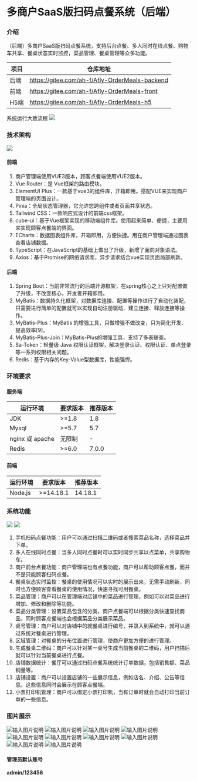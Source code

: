 # 多商户SaaS版扫码点餐系统（后端）

### 介绍
（后端）多商户SaaS版扫码点餐系统，支持后台点餐、多人同时在线点餐、购物车共享、餐桌状态实时监控，菜品管理、餐桌管理等众多功能。

| 项目  | 仓库地址 |
|-----|------------------------------------------------|
| 后端  | https://gitee.com/ah-f/Afly-OrderMeals-backend |
| 前端  | https://gitee.com/ah-f/Afly-OrderMeals-front   |
| H5端 | https://gitee.com/ah-f/Afly-OrderMeals-h5      |

系统运行大致流程
![](doc/%E5%9B%BE%E7%89%87.png)

### 技术架构
![](doc/%E5%9B%BE%E7%89%871.png)
#### 前端
1. 商户管理端使用VUE3版本，顾客点餐端使用VUE2版本。
2. Vue Router：是 Vue框架的路由模块。
3. ElementUI Plus：一款基于vue3的组件库，开箱即用。搭配VUE来实现商户管理端的页面设计。
4. Pinia：全局状态管理器，它允许您跨组件或者页面共享状态。
5. Tailwind CSS：一款响应式设计的前端css框架。
6. cube-ui：基于Vue框架实现的移动端组件库。使用起来简单、便捷，主要用来实现顾客点餐端的界面。
7. ECharts：数据图表组件库，开箱即用，方便快捷。用在商户管理端通过图表查看店铺数据。
8. TypeScript：在JavaScript的基础上做出了升级，新增了面向对象语法。
9. Axios：基于Promise的网络请求库，异步请求结合vue实现页面局部刷新。
#### 后端
1. Spring Boot：当前非常流行的后端开源框架，在spring核心之上只对配置做了升级，不改变核心，开发者开箱即用。
2. MyBatis：数据持久化框架，对数据库连接、配置等操作进行了自动化装配，只需要进行简单的配置就可以实现自动注册驱动、建立连接、释放连接等操作。
3. MyBatis-Plus：MyBatis 的增强工具，只做增强不做改变，只为简化开发、提高效率[9]。
4. MyBatis-Plus-Join：MyBatis-Plus的增强工具，支持了多表联查。
5. Sa-Token：轻量级 Java 权限认证框架，解决登录认证、权限认证、单点登录等一系列权限相关问题。
6. Redis：基于内存的Key-Value型数据库，性能强悍。
### 环境要求
#### 服务端
|运行环境	|要求版本	|推荐版本|
|---|---|---|
|JDK	|>=1.8	|1.8|
|Mysql	|>=5.7	|5.7|
|nginx 或 apache|	无限制|	-|
|Redis	|>=6.0	|7.0.0|
#### 前端
|运行环境	|要求版本	|推荐版本|
|---|---|---|
|Node.js	|>=14.18.1	|14.18.1
### 系统功能
![](doc/%E5%9B%BE%E7%89%872.png)
![](doc/%E5%9B%BE%E7%89%873.png)
1. 手机扫码点餐功能：用户可以通过扫描二维码或者搜索菜品名称，选择菜品并下单。
2. 多人在线同时点餐：当多人同时点餐时可以实时同步共享以点菜单，共享购物车。
3. 商户前台点餐功能：商户管理端也有点餐功能，商户可以帮助顾客点餐，而并不是只能顾客扫码点餐。
4. 餐桌状态实时监控：餐桌的使用情况可以实时的展示出来，无需手动刷新，同时也方便顾客查看餐桌的使用情况，快速寻找可用餐桌。
5. 菜品管理：商户可以在管理端对店铺中的菜品进行管理，例如可以对菜品进行增加、修改和删除等功能。
6. 菜品分类管理：设置菜品包含的分类，商户点餐端可以根据分类快速查找商品，同时顾客点餐端也会根据菜品分类展示菜品。
7. 桌号管理：商户可以对店铺中的就餐桌进行编号，并录入到系统中，就可以通过系统对餐桌进行管理。
8. 区域管理：对餐桌的分布位置进行管理，使商户更加方便的进行管理。
9. 生成餐桌二维码：商户可以针对某一桌号生成当前餐桌的二维码，用户扫描后就可以针对当前餐桌进行点餐。
10. 店铺数据统计：餐厅可以通过扫码点餐系统统计订单数据，包括销售额、菜品销量等。
11. 店铺设置：商户可以设置店铺的一些展示信息，例如店名、介绍、公告等信息。这些信息同时会展示在顾客点餐端。
12. 小票打印机管理：商户可以绑定小票打印机，当有订单时就会自动打印当前订单的一些信息。

### 图片展示
![输入图片说明](doc/1.png)
![输入图片说明](doc/2.png)
![输入图片说明](doc/3.png)
![输入图片说明](doc/4.png)
![输入图片说明](doc/5.png)
![输入图片说明](doc/6.png)
![输入图片说明](doc/7.png)
![输入图片说明](doc/8.png)
![输入图片说明](doc/9.png)
![输入图片说明](doc/10.png)

#### 管理员默认账号
 **admin/123456** 